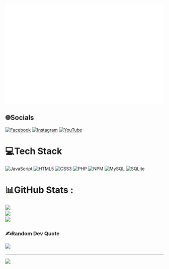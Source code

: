 <img src="text.svg" width="1200"/>

## 🌐Socials

[![Facebook](https://img.shields.io/badge/Facebook-%231877F2.svg?logo=Facebook&logoColor=white)](https://facebook.com/https://www.facebook.com/profile.php?id=100011219945407) [![Instagram](https://img.shields.io/badge/Instagram-%23E4405F.svg?logo=Instagram&logoColor=white)](https://instagram.com/https://www.instagram.com/moonduy189/) [![YouTube](https://img.shields.io/badge/YouTube-%23FF0000.svg?logo=YouTube&logoColor=white)](https://youtube.com/c/https://www.youtube.com/channel/UCfp31IIDofsr6kJILByUYwA)

# 💻Tech Stack

![JavaScript](https://img.shields.io/badge/javascript-%23323330.svg?style=plastic&logo=javascript&logoColor=%23F7DF1E) ![HTML5](https://img.shields.io/badge/html5-%23E34F26.svg?style=plastic&logo=html5&logoColor=white) ![CSS3](https://img.shields.io/badge/css3-%231572B6.svg?style=plastic&logo=css3&logoColor=white) ![PHP](https://img.shields.io/badge/php-%23777BB4.svg?style=plastic&logo=php&logoColor=white) ![NPM](https://img.shields.io/badge/NPM-%23000000.svg?style=plastic&logo=npm&logoColor=white) ![MySQL](https://img.shields.io/badge/mysql-%2300f.svg?style=plastic&logo=mysql&logoColor=white) ![SQLite](https://img.shields.io/badge/sqlite-%2307405e.svg?style=plastic&logo=sqlite&logoColor=white)

# 📊GitHub Stats :

![](https://github-readme-stats.vercel.app/api?username=moonyupDd&theme=dark&hide_border=true&include_all_commits=false&count_private=true)<br/>
![](https://github-readme-streak-stats.herokuapp.com/?user=moonyupDd&theme=dark&hide_border=true)<br/>
![](https://github-readme-stats.vercel.app/api/top-langs/?username=moonyupDd&theme=dark&hide_border=true&include_all_commits=false&count_private=true&layout=compact)

### ✍️Random Dev Quote

![](https://quotes-github-readme.vercel.app/api?type=horizontal&theme=tokyonight)

---

[![](https://visitcount.itsvg.in/api?id=moonyupDd&icon=7&color=11)](https://visitcount.itsvg.in)

